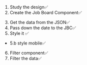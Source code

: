 <!-- ToDo -->
1. Study the design✅
2. Create the Job Board Component✅
<!-- we will use useEffect just to puth the data in it  -->
3. Get the data from the JSON✅
4. Pass down the date to the JBC✅
5. Style it ✅
- 5.b style mobile✅
6. Filter component✅
7. Filter the data✅
